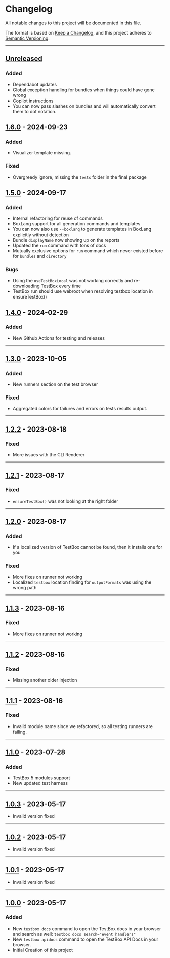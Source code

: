 # Changelog

All notable changes to this project will be documented in this file.

The format is based on [Keep a Changelog](https://keepachangelog.com/en/1.0.0/),
and this project adheres to [Semantic Versioning](https://semver.org/spec/v2.0.0.html).

* * *

## [Unreleased]

### Added

- Dependabot updates
- Global exception handling for bundles when things could have gone wrong
- Copilot instructions
- You can now pass slashes on bundles and will automatically convert them to dot notation.

## [1.6.0] - 2024-09-23

### Added

- Visualizer template missing.

### Fixed

- Overgreedy ignore, missing the `tests` folder in the final package

## [1.5.0] - 2024-09-17

### Added

- Internal refactoring for reuse of commands
- BoxLang support for all generation commands and templates
- You can now also use `--boxlang` to generate templates in BoxLang explicitly without detection
- Bundle `displayName` now showing up on the reports
- Updated the `run` command with tons of docs
- Mutually exclusive options for `run` command which never existed before for `bundles` and `directory`

### Bugs

- Using the `useTestBoxLocal` was not working correctly and re-downloading TestBox every time
- TestBox run should use webroot when resolving testbox location in ensureTestBox()

## [1.4.0] - 2024-02-29

### Added

- New Github Actions for testing and releases

* * *

## [1.3.0] - 2023-10-05

### Added

- New runners section on the test browser

### Fixed

- Aggregated colors for failures and errors on tests results output.

* * *

## [1.2.2] - 2023-08-18

### Fixed

- More issues with the CLI Renderer

* * *

## [1.2.1] - 2023-08-17

### Fixed

- `ensureTestBox()` was not looking at the right folder

* * *

## [1.2.0] - 2023-08-17

### Added

- If a localized version of TestBox cannot be found, then it installs one for you

### Fixed

- More fixes on runner not working
- Localized `testbox` location finding for `outputFormats` was using the wrong path

* * *

## [1.1.3] - 2023-08-16

### Fixed

- More fixes on runner not working

* * *

## [1.1.2] - 2023-08-16

### Fixed

- Missing another older injection

* * *

## [1.1.1] - 2023-08-16

### Fixed

- Invalid module name since we refactored, so all testing runners are failing.

* * *

## [1.1.0] - 2023-07-28

### Added

- TestBox 5 modules support
- New updated test harness

* * *

## [1.0.3] - 2023-05-17

- Invalid version fixed

* * *

## [1.0.2] - 2023-05-17

- Invalid version fixed

* * *

## [1.0.1] - 2023-05-17

- Invalid version fixed

* * *

## [1.0.0] - 2023-05-17

### Added

- New `testbox docs` command to open the TestBox docs in your browser and search as well: `testbox docs search="event handlers"`
- New `testbox apidocs` command to open the TestBox API Docs in your browser.
- Initial Creation of this project

[Unreleased]: https://github.com/Ortus-Solutions/testbox-cli/compare/v1.6.0...HEAD

[1.6.0]: https://github.com/Ortus-Solutions/testbox-cli/compare/v1.5.0...v1.6.0

[1.5.0]: https://github.com/Ortus-Solutions/testbox-cli/compare/v1.4.0...v1.5.0

[1.4.0]: https://github.com/Ortus-Solutions/testbox-cli/compare/v1.3.0...v1.4.0

[1.3.0]: https://github.com/Ortus-Solutions/testbox-cli/compare/v1.2.2...v1.3.0

[1.2.2]: https://github.com/Ortus-Solutions/testbox-cli/compare/v1.2.1...v1.2.2

[1.2.1]: https://github.com/Ortus-Solutions/testbox-cli/compare/v1.2.0...v1.2.1

[1.2.0]: https://github.com/Ortus-Solutions/testbox-cli/compare/v1.1.3...v1.2.0

[1.1.3]: https://github.com/Ortus-Solutions/testbox-cli/compare/v1.1.2...v1.1.3

[1.1.2]: https://github.com/Ortus-Solutions/testbox-cli/compare/v1.1.1...v1.1.2

[1.1.1]: https://github.com/Ortus-Solutions/testbox-cli/compare/v1.1.0...v1.1.1

[1.1.0]: https://github.com/Ortus-Solutions/testbox-cli/compare/v1.0.3...v1.1.0

[1.0.3]: https://github.com/Ortus-Solutions/testbox-cli/compare/v1.0.2...v1.0.3

[1.0.2]: https://github.com/Ortus-Solutions/testbox-cli/compare/v1.0.1...v1.0.2

[1.0.1]: https://github.com/Ortus-Solutions/testbox-cli/compare/v1.0.0...v1.0.1

[1.0.0]: https://github.com/Ortus-Solutions/testbox-cli/compare/v1.0.0...v1.0.0
